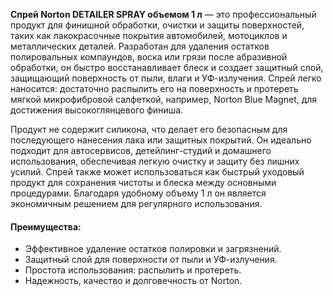 **Спрей Norton DETAILER SPRAY объемом 1 л** — это профессиональный продукт для финишной обработки, очистки и защиты поверхностей, таких как лакокрасочные покрытия автомобилей, мотоциклов и металлических деталей. Разработан для удаления остатков полировальных компаундов, воска или грязи после абразивной обработки, он быстро восстанавливает блеск и создает защитный слой, защищающий поверхность от пыли, влаги и УФ-излучения. Спрей легко наносится: достаточно распылить его на поверхность и протереть мягкой микрофибровой салфеткой, например, Norton Blue Magnet, для достижения высокоглянцевого финиша.

Продукт не содержит силикона, что делает его безопасным для последующего нанесения лака или защитных покрытий. Он идеально подходит для автосервисов, детейлинг-студий и домашнего использования, обеспечивая легкую очистку и защиту без лишних усилий. Спрей также может использоваться как быстрый уходовый продукт для сохранения чистоты и блеска между основными процедурами. Благодаря удобному объему 1 л он является экономичным решением для регулярного использования.

#### Преимущества:

- Эффективное удаление остатков полировки и загрязнений.
- Защитный слой для поверхности от пыли и УФ-излучения.
- Простота использования: распылить и протереть.
- Надежность, качество и долговечность от Norton.
